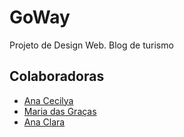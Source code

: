 # GoWay

Projeto de Design Web. Blog de turismo

## Colaboradoras

- [Ana Cecilya](https://github.com/cecilya1)
- [Maria das Graças](https://github.com/mgdantas1)
- [Ana Clara](https://github.com/anaclaraa1)